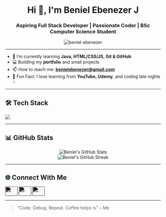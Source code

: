 <h1 align="center">Hi 👋, I'm Beniel Ebenezer J</h1>
<h3 align="center">Aspiring Full Stack Developer | Passionate Coder | BSc Computer Science Student</h3>

<p align="center">
  <img src="https://komarev.com/ghpvc/?username=beniel-ebenezer&label=Profile%20views&color=0e75b6&style=flat" alt="beniel-ebenezer" />
</p>

---

- 🌱 I’m currently learning **Java, HTML/CSS/JS, Git & GitHub**
- 💻 Building my **portfolio** and small projects
- 📫 How to reach me: **benielebenezer@gmail.com**
- 🧠 Fun Fact: I love learning from **YouTube, Udemy**, and coding late nights 💡

---

## 🛠️ Tech Stack
<p align="left">
  <img src="https://skillicons.dev/icons?i=html,css,js,java,git,github,vscode" />
</p>

---

## 📊 GitHub Stats
<p align="center">
  <img src="https://github-readme-stats.vercel.app/api?username=Beniel05&show_icons=true&theme=tokyonight" alt="Beniel's GitHub Stats" />
  <br />
  <img src="https://streak-stats.demolab.com?user=Beniel05&theme=tokyonight" alt="Beniel's GitHub Streak" />
</p>

---

<h2 style="border-bottom:none; padding-bottom:0;">🌐 Connect With Me</h2>

<p align="left">
  <a href="https://www.linkedin.com/in/benielebenezer/" target="_blank" rel="noopener noreferrer" title="LinkedIn">
    <img align="center" src="https://cdn.jsdelivr.net/npm/simple-icons@v3/icons/linkedin.svg" alt="linkedin" height="30" width="40" style="filter: invert(1);" />
  </a>
  <a href="mailto:benielworks@gmail.com" target="_blank" rel="noopener noreferrer" title="Email">
    <img align="center" src="https://cdn.jsdelivr.net/npm/simple-icons@v3/icons/gmail.svg" alt="gmail" height="30" width="40" style="filter: invert(1);" />
  </a>
  <a href="https://github.com/Beniel05" target="_blank" rel="noopener noreferrer" title="GitHub">
    <img align="center" src="https://cdn.jsdelivr.net/npm/simple-icons@v3/icons/github.svg" alt="github" height="30" width="40" style="filter: invert(1);" />
  </a>
</p>


---

> “Code. Debug. Repeat. Coffee helps ☕” – Me
